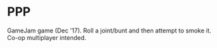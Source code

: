 # PPP
GameJam game (Dec '17). Roll a joint/bunt and then attempt to smoke it. Co-op multiplayer intended.
